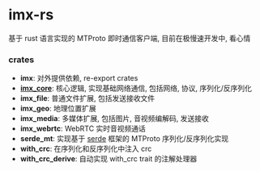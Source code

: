 # imx-rs
基于 rust 语言实现的 MTProto 即时通信客户端, 目前在极慢速开发中, 看心情

### crates
- **imx**: 对外提供依赖, re-export crates
- **[imx_core](crates/imx_core/README.md)**: 核心逻辑, 实现基础网络通信, 包括网络, 协议, 序列化/反序列化
- **imx_file**: 普通文件扩展, 包括发送接收文件
- **imx_geo**: 地理位置扩展
- **imx_media**: 多媒体扩展, 包括图片, 音视频编解码, 发送接收
- **imx_webrtc**: WebRTC 实时音视频通话
- **serde_mt**: 实现基于 [serde](https://crates.io/crates/serde) 框架的 MTProto 序列化/反序列化实现
- **with_crc**: 在序列化和反序列化中注入 crc
- **with_crc_derive**: 自动实现 with_crc trait 的注解处理器
